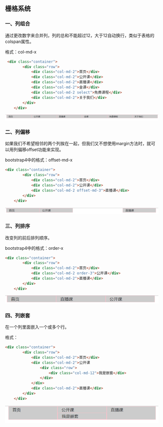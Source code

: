 ## 栅格系统

### 一、列组合

通过更改数字来合并列，列的总和不能超过12，大于12自动换行，类似于表格的colspan属性。

格式：col-md-x

```html
 <div class="container">
        <div class="row">
            <div class="col-md-2">首页</div>
            <div class="col-md-2">公开课</div>
            <div class="col-md-2">直播课</div>
            <div class="col-md-2">金课</div>
            <div class="col-md-2 select">免费课程</div>
            <div class="col-md-2">关于我们</div>
        </div>
    </div>
```

![1678009583388](https://raw.githubusercontent.com/TroyTrojan/PictureBed/main/1678009583388.png)

### 二、列偏移

如果我们不希望相邻的两个列挨在一起，但我们又不想使用margin方法时，就可以用列偏移offset功能来实现。

bootstrap4中的格式：offset-md-x

```html
<div class="container">
        <div class="row">
            <div class="col-md-2">首页</div>
            <div class="col-md-2">公开课</div>
            <div class="col-md-2 offset-md-3">直播课</div>
        </div>
    </div>
```

![1678013585886](https://raw.githubusercontent.com/TroyTrojan/PictureBed/main/1678013585886.png)

### 三、列排序

改变列的前后排列顺序。

bootstrap4中的格式：order-x

```html
<div class="container">
        <div class="row">
            <div class="col-md-2">首页</div>
            <div class="col-md-2 order-3">公开课</div>
            <div class="col-md-2">直播课</div>
        </div>
    </div>
```

![1678014499031](https://raw.githubusercontent.com/TroyTrojan/PictureBed/main/1678014499031.png)

### 四、列嵌套

在一个列里面嵌入一个或多个行。

格式：

```html
<div class="container">
        <div class="row">
            <div class="col-md-2">首页</div>
            <div class="col-md-2">公开课
                <div class="row">
                    <div class="col-md-12">我是嵌套</div>
                </div>
            </div>
            <div class="col-md-2">直播课</div>
        </div>
    </div>
```

![1678014839906](https://raw.githubusercontent.com/TroyTrojan/PictureBed/main/1678014839906.png)